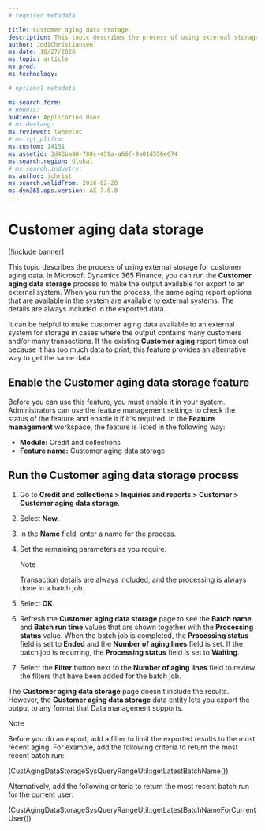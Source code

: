 ```yaml
---
# required metadata

title: Customer aging data storage
description: This topic describes the process of using external storage for customer aging data. You can run the Customer aging data storage process to make the output available for export to an external system.
author: JodiChristiansen
ms.date: 10/27/2020
ms.topic: article
ms.prod: 
ms.technology: 

# optional metadata

ms.search.form: 
# ROBOTS: 
audience: Application User
# ms.devlang: 
ms.reviewer: twheeloc
# ms.tgt_pltfrm: 
ms.custom: 14151
ms.assetid: 3d43ba40-780c-459a-a66f-9a01d556e674
ms.search.region: Global
# ms.search.industry: 
ms.author: jchrist
ms.search.validFrom: 2016-02-28
ms.dyn365.ops.version: AX 7.0.0
---
```


# Customer aging data storage

[!include [banner](../includes/banner.md)]

This topic describes the process of using external storage for customer aging data. In Microsoft Dynamics 365 Finance, you can run the **Customer aging data storage** process to make the output available for export to an external system. When you run the process, the same aging report options that are available in the system are available to external systems. The details are always included in the exported data.

It can be helpful to make customer aging data available to an external system for storage in cases where the output contains many customers and/or many transactions. If the existing **Customer aging** report times out because it has too much data to print, this feature provides an alternative way to get the same data.

## Enable the Customer aging data storage feature

Before you can use this feature, you must enable it in your system. Administrators can use the feature management settings to check the status of the feature and enable it if it's required. In the **Feature management** workspace, the feature is listed in the following way:

- **Module:** Credit and collections
- **Feature name:** Customer aging data storage

## Run the Customer aging data storage process

1. Go to **Credit and collections \> Inquiries and reports \> Customer \> Customer aging data storage**.
2. Select **New**.
3. In the **Name** field, enter a name for the process.
4. Set the remaining parameters as you require.

    > [!NOTE]
    > Transaction details are always included, and the processing is always done in a batch job.

5. Select **OK**.
6. Refresh the **Customer aging data storage** page to see the **Batch name** and **Batch run time** values that are shown together with the **Processing status** value. When the batch job is completed, the **Processing status** field is set to **Ended** and the **Number of aging lines** field is set. If the batch job is recurring, the **Processing status** field is set to **Waiting**.
7. Select the **Filter** button next to the **Number of aging lines** field to review the filters that have been added for the batch job.

The **Customer aging data storage** page doesn't include the results. However, the **Customer aging data storage** data entity lets you export the output to any format that Data management supports.

> [!NOTE]
> Before you do an export, add a filter to limit the exported results to the most recent aging. For example, add the following criteria to return the most recent batch run:
>
> (CustAgingDataStorageSysQueryRangeUtil::getLatestBatchName())
>
> Alternatively, add the following criteria to return the most recent batch run for the current user:
>
> (CustAgingDataStorageSysQueryRangeUtil::getLatestBatchNameForCurrentUser())
